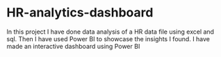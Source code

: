 # HR-analytics-dashboard
In this project I have done data analysis of a HR data file using excel and sql. Then I have used Power BI to showcase the insights I found. I have made an interactive dashboard using Power BI 
